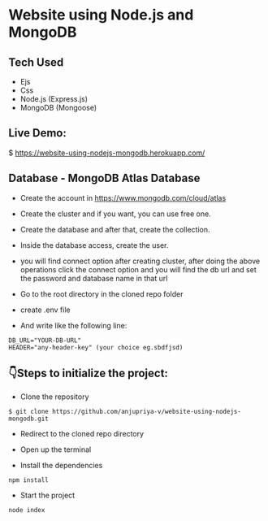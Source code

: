 # Website using Node.js and MongoDB

## Tech Used

- Ejs
- Css
- Node.js (Express.js)
- MongoDB (Mongoose)

## Live Demo:
$ https://website-using-nodejs-mongodb.herokuapp.com/

## Database - MongoDB Atlas Database

- Create the account in https://www.mongodb.com/cloud/atlas

- Create the cluster and if you want, you can use free one.

- Create the database and after that, create the collection.

- Inside the database access, create the user.

- you will find connect option after creating cluster, after doing the above operations click the connect option and you will find the db url and set the password and database name in that url

- Go to the root directory in the cloned repo folder

- create .env file

- And write like the following line:

```
DB_URL="YOUR-DB-URL"
HEADER="any-header-key" (your choice eg.sbdfjsd)
``` 

## :point_down:Steps to initialize the project:

- Clone the repository
```
$ git clone https://github.com/anjupriya-v/website-using-nodejs-mongodb.git
```
- Redirect to the cloned repo directory

- Open up the terminal 

- Install the dependencies
```
npm install
``` 
- Start the project 
```
node index
```
